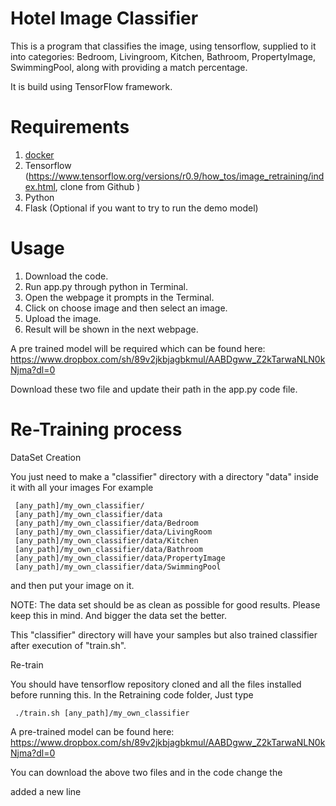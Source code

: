 # Hotel Image Classifier

This is a program that classifies the image, using tensorflow, supplied to it into categories: Bedroom, Livingroom, Kitchen, Bathroom, PropertyImage, SwimmingPool, along with providing a match percentage.

It is build using TensorFlow framework.

# Requirements

1. [docker](https://www.docker.com/products/docker-toolbox)
2. Tensorflow (https://www.tensorflow.org/versions/r0.9/how_tos/image_retraining/index.html, clone    from Github )
3. Python
4. Flask (Optional if you want to try to run the demo model)

# Usage
1. Download the code.
2. Run app.py through python in Terminal.
3. Open the webpage it prompts in the Terminal.
4. Click on choose image and then select an image.
5. Upload the image.
6. Result will be shown in the next webpage.

A pre trained model will be required which can be found here: https://www.dropbox.com/sh/89v2jkbjagbkmul/AABDgww_Z2kTarwaNLN0kNjma?dl=0

Download these two file and update their path in the app.py code file.

# Re-Training process

DataSet Creation

You just need to make a "classifier" directory with a directory "data" inside it with all your images
For example
```
 [any_path]/my_own_classifier/
 [any_path]/my_own_classifier/data
 [any_path]/my_own_classifier/data/Bedroom
 [any_path]/my_own_classifier/data/LivingRoom
 [any_path]/my_own_classifier/data/Kitchen
 [any_path]/my_own_classifier/data/Bathroom
 [any_path]/my_own_classifier/data/PropertyImage
 [any_path]/my_own_classifier/data/SwimmingPool
```
 and then put your image on it.

NOTE: The data set should be as clean as possible for good results. Please keep this in mind. And bigger the data set the better.

 This "classifier" directory will have your samples but also trained classifier after execution of "train.sh".

Re-train

You should have tensorflow repository cloned and all the files installed before running this. In the Retraining code folder, Just type
```
 ./train.sh [any_path]/my_own_classifier
```
A pre-trained model can be found here:  
https://www.dropbox.com/sh/89v2jkbjagbkmul/AABDgww_Z2kTarwaNLN0kNjma?dl=0

You can download the above two files and in the code change the


 added a new line
